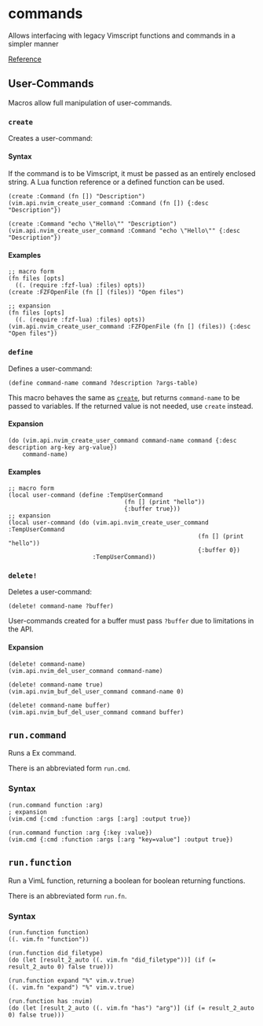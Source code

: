 # commands
Allows interfacing with legacy Vimscript functions and commands in a simpler manner

[Reference](../reference/fnl/nvim-anisole/macros/commands.md)

## User-Commands
Macros allow full manipulation of user-commands.

### `create`
Creates a user-command:

#### Syntax
If the command is to be Vimscript, it must be passed as an entirely enclosed string. A Lua function reference or a defined function can be used.
```fennel
(create :Command (fn []) "Description")
(vim.api.nvim_create_user_command :Command (fn []) {:desc "Description"})

(create :Command "echo \"Hello\"" "Description")
(vim.api.nvim_create_user_command :Command "echo \"Hello\"" {:desc "Description"})
```

#### Examples
```fennel
;; macro form
(fn files [opts]
  ((. (require :fzf-lua) :files) opts))
(create :FZFOpenFile (fn [] (files)) "Open files")

;; expansion
(fn files [opts]
  ((. (require :fzf-lua) :files) opts))
(vim.api.nvim_create_user_command :FZFOpenFile (fn [] (files)) {:desc "Open files"})
```

### `define`
Defines a user-command:
```fennel
(define command-name command ?description ?args-table)
```
This macro behaves the same as [`create`](create), but returns `command-name` to be passed to variables. If the returned value is not needed, use `create` instead.

#### Expansion
```fennel
(do (vim.api.nvim_create_user_command command-name command {:desc description arg-key arg-value})
    command-name)
```

#### Examples
```fennel
;; macro form
(local user-command (define :TempUserCommand
                                 (fn [] (print "hello"))
                                 {:buffer true}))
;; expansion
(local user-command (do (vim.api.nvim_create_user_command :TempUserCommand
                                                      (fn [] (print "hello"))
                                                      {:buffer 0})
                        :TempUserCommand))
```

### `delete!`
Deletes a user-command:
```fennel
(delete! command-name ?buffer)
```
User-commands created for a buffer must pass `?buffer` due to limitations in the API.

#### Expansion
```fennel
(delete! command-name)
(vim.api.nvim_del_user_command command-name)

(delete! command-name true)
(vim.api.nvim_buf_del_user_command command-name 0)

(delete! command-name buffer)
(vim.api.nvim_buf_del_user_command command buffer)
```

## `run.command`
Runs a Ex command.

There is an abbreviated form `run.cmd`.

### Syntax
```fennel
(run.command function :arg)
; expansion
(vim.cmd {:cmd :function :args [:arg] :output true})

(run.command function :arg {:key :value})
(vim.cmd {:cmd :function :args [:arg "key=value"] :output true})
```

## `run.function`
Run a VimL function, returning a boolean for boolean returning functions.

There is an abbreviated form `run.fn`.

### Syntax
```fennel
(run.function function)
((. vim.fn "function"))

(run.function did_filetype)
(do (let [result_2_auto ((. vim.fn "did_filetype"))] (if (= result_2_auto 0) false true)))

(run.function expand "%" vim.v.true)
((. vim.fn "expand") "%" vim.v.true)

(run.function has :nvim)
(do (let [result_2_auto ((. vim.fn "has") "arg")] (if (= result_2_auto 0) false true)))
```
